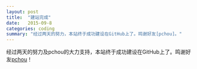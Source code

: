```yaml
---
layout: post
title:  "建站完成"
date:   2015-09-8
categories: coding
summary: "经过两天的努力，本站终于成功建设在GitHub上了。鸣谢好友[pchou]。"
---
```



经过两天的努力及pchou的大力支持，本站终于成功建设在GitHub上了。鸣谢好友[pchou](http://pchou.info)！